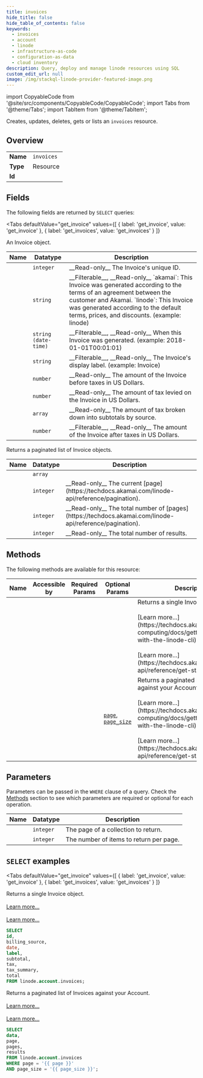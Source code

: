 ```yaml
--- 
title: invoices
hide_title: false
hide_table_of_contents: false
keywords:
  - invoices
  - account
  - linode
  - infrastructure-as-code
  - configuration-as-data
  - cloud inventory
description: Query, deploy and manage linode resources using SQL
custom_edit_url: null
image: /img/stackql-linode-provider-featured-image.png
---
```


import CopyableCode from '@site/src/components/CopyableCode/CopyableCode';
import Tabs from '@theme/Tabs';
import TabItem from '@theme/TabItem';

Creates, updates, deletes, gets or lists an <code>invoices</code> resource.

## Overview
<table><tbody>
<tr><td><b>Name</b></td><td><code>invoices</code></td></tr>
<tr><td><b>Type</b></td><td>Resource</td></tr>
<tr><td><b>Id</b></td><td><CopyableCode code="linode.account.invoices" /></td></tr>
</tbody></table>

## Fields

The following fields are returned by `SELECT` queries:

<Tabs
    defaultValue="get_invoice"
    values={[
        { label: 'get_invoice', value: 'get_invoice' },
        { label: 'get_invoices', value: 'get_invoices' }
    ]}
>
<TabItem value="get_invoice">

An Invoice object.

<table>
<thead>
    <tr>
    <th>Name</th>
    <th>Datatype</th>
    <th>Description</th>
    </tr>
</thead>
<tbody>
<tr>
    <td><CopyableCode code="id" /></td>
    <td><code>integer</code></td>
    <td>__Read-only__ The Invoice's unique ID.</td>
</tr>
<tr>
    <td><CopyableCode code="billing_source" /></td>
    <td><code>string</code></td>
    <td>__Filterable__, __Read-only__ `akamai`: This Invoice was generated according to the terms of an agreement between the customer and Akamai.  `linode`: This Invoice was generated according to the default terms, prices, and discounts. (example: linode)</td>
</tr>
<tr>
    <td><CopyableCode code="date" /></td>
    <td><code>string (date-time)</code></td>
    <td>__Filterable__, __Read-only__ When this Invoice was generated. (example: 2018-01-01T00:01:01)</td>
</tr>
<tr>
    <td><CopyableCode code="label" /></td>
    <td><code>string</code></td>
    <td>__Filterable__, __Read-only__ The Invoice's display label. (example: Invoice)</td>
</tr>
<tr>
    <td><CopyableCode code="subtotal" /></td>
    <td><code>number</code></td>
    <td>__Read-only__ The amount of the Invoice before taxes in US Dollars.</td>
</tr>
<tr>
    <td><CopyableCode code="tax" /></td>
    <td><code>number</code></td>
    <td>__Read-only__ The amount of tax levied on the Invoice in US Dollars.</td>
</tr>
<tr>
    <td><CopyableCode code="tax_summary" /></td>
    <td><code>array</code></td>
    <td>__Read-only__ The amount of tax broken down into subtotals by source.</td>
</tr>
<tr>
    <td><CopyableCode code="total" /></td>
    <td><code>number</code></td>
    <td>__Filterable__, __Read-only__ The amount of the Invoice after taxes in US Dollars.</td>
</tr>
</tbody>
</table>
</TabItem>
<TabItem value="get_invoices">

Returns a paginated list of Invoice objects.

<table>
<thead>
    <tr>
    <th>Name</th>
    <th>Datatype</th>
    <th>Description</th>
    </tr>
</thead>
<tbody>
<tr>
    <td><CopyableCode code="data" /></td>
    <td><code>array</code></td>
    <td></td>
</tr>
<tr>
    <td><CopyableCode code="page" /></td>
    <td><code>integer</code></td>
    <td>__Read-only__ The current [page](https://techdocs.akamai.com/linode-api/reference/pagination).</td>
</tr>
<tr>
    <td><CopyableCode code="pages" /></td>
    <td><code>integer</code></td>
    <td>__Read-only__ The total number of [pages](https://techdocs.akamai.com/linode-api/reference/pagination).</td>
</tr>
<tr>
    <td><CopyableCode code="results" /></td>
    <td><code>integer</code></td>
    <td>__Read-only__ The total number of results.</td>
</tr>
</tbody>
</table>
</TabItem>
</Tabs>

## Methods

The following methods are available for this resource:

<table>
<thead>
    <tr>
    <th>Name</th>
    <th>Accessible by</th>
    <th>Required Params</th>
    <th>Optional Params</th>
    <th>Description</th>
    </tr>
</thead>
<tbody>
<tr>
    <td><a href="#get_invoice"><CopyableCode code="get_invoice" /></a></td>
    <td><CopyableCode code="select" /></td>
    <td></td>
    <td></td>
    <td>Returns a single Invoice object.<br /><br />[Learn more...](https://techdocs.akamai.com/cloud-computing/docs/getting-started-with-the-linode-cli)<br /><br />[Learn more...](https://techdocs.akamai.com/linode-api/reference/get-started#oauth)</td>
</tr>
<tr>
    <td><a href="#get_invoices"><CopyableCode code="get_invoices" /></a></td>
    <td><CopyableCode code="select" /></td>
    <td></td>
    <td><a href="#parameter-page"><code>page</code></a>, <a href="#parameter-page_size"><code>page_size</code></a></td>
    <td>Returns a paginated list of Invoices against your Account.<br /><br />[Learn more...](https://techdocs.akamai.com/cloud-computing/docs/getting-started-with-the-linode-cli)<br /><br />[Learn more...](https://techdocs.akamai.com/linode-api/reference/get-started#oauth)</td>
</tr>
</tbody>
</table>

## Parameters

Parameters can be passed in the `WHERE` clause of a query. Check the [Methods](#methods) section to see which parameters are required or optional for each operation.

<table>
<thead>
    <tr>
    <th>Name</th>
    <th>Datatype</th>
    <th>Description</th>
    </tr>
</thead>
<tbody>
<tr id="parameter-page">
    <td><CopyableCode code="page" /></td>
    <td><code>integer</code></td>
    <td>The page of a collection to return.</td>
</tr>
<tr id="parameter-page_size">
    <td><CopyableCode code="page_size" /></td>
    <td><code>integer</code></td>
    <td>The number of items to return per page.</td>
</tr>
</tbody>
</table>

## `SELECT` examples

<Tabs
    defaultValue="get_invoice"
    values={[
        { label: 'get_invoice', value: 'get_invoice' },
        { label: 'get_invoices', value: 'get_invoices' }
    ]}
>
<TabItem value="get_invoice">

Returns a single Invoice object.<br /><br />[Learn more...](https://techdocs.akamai.com/cloud-computing/docs/getting-started-with-the-linode-cli)<br /><br />[Learn more...](https://techdocs.akamai.com/linode-api/reference/get-started#oauth)

```sql
SELECT
id,
billing_source,
date,
label,
subtotal,
tax,
tax_summary,
total
FROM linode.account.invoices;
```
</TabItem>
<TabItem value="get_invoices">

Returns a paginated list of Invoices against your Account.<br /><br />[Learn more...](https://techdocs.akamai.com/cloud-computing/docs/getting-started-with-the-linode-cli)<br /><br />[Learn more...](https://techdocs.akamai.com/linode-api/reference/get-started#oauth)

```sql
SELECT
data,
page,
pages,
results
FROM linode.account.invoices
WHERE page = '{{ page }}'
AND page_size = '{{ page_size }}';
```
</TabItem>
</Tabs>
